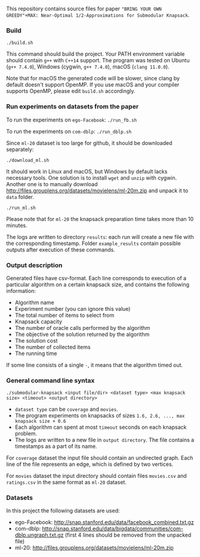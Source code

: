 This repository contains source files for paper `"BRING YOUR OWN GREEDY"+MAX: Near-Optimal 1/2-Approximations for Submodular Knapsack`.

### Build

    ./build.sh

This command should build the project. Your PATH environment variable should contain `g++` with `C++14` support. The program was tested on Ubuntu (`g++ 7.4.0`), Windows (cygwin, `g++ 7.4.0`), macOS (`clang 11.0.0`).

Note that for macOS the generated code will be slower, since clang by default doesn't support OpenMP. If you use macOS and your compiler supports OpenMP, please edit `build.sh` accordingly.

### Run experiments on datasets from the paper

To run the experiments on `ego-Facebook`: `./run_fb.sh`

To run the experiments on `com-dblp`: `./run_dblp.sh`

Since `ml-20` dataset is too large for github, it should be downloaded separately:

    ./download_ml.sh
    
It should work in Linux and macOS, but Windows by default lacks necessary tools. One solution is to install `wget` and `unzip` with cygwin. Another one is to manually download http://files.grouplens.org/datasets/movielens/ml-20m.zip and unpack it to `data` folder.

    ./run_ml.sh

Please note that for `ml-20` the knapsack preparation time takes more than 10 minutes.

The logs are written to directory `results`: each run will create a new file with the corresponding timestamp. Folder `example_results` contain possible outputs after execution of these commands.

### Output description

Generated files have csv-format. Each line corresponds to execution of a particular algorithm on a certain knapsack size, and contains the following information:
* Algorithm name
* Experiment number (you can ignore this value)
* The total number of items to select from
* Knapsack capacity
* The number of oracle calls performed by the algorithm
* The objective of the solution returned by the algorithm
* The solution cost
* The number of collected items
* The running time

If some line consists of a single `-`, it means that the algorithm timed out.

### General command line syntax

    ./submodular-knapsack <input file/dir> <dataset type> <max knapsack size> <timeout> <output directory>
    
* `dataset type` can be `coverage` and `movies`.
* The program experiments on knapsacks of sizes `1.6, 2.6, ..., max knapsack size + 0.6`
* Each algorithm can spent at most `timeout` seconds on each knapsack problem.
* The logs are written to a new file in `output directory`. The file contains a timestamps as a part of its name.

For `coverage` dataset the input file should contain an undirected graph. Each line of the file represents an edge, which is defined by two vertices.

For `movies` dataset the input directory should contain files `movies.csv` and `ratings.csv` in the same format as `ml-20` dataset.

### Datasets

In this project the following datasets are used:
* ego-Facebook: http://snap.stanford.edu/data/facebook_combined.txt.gz
* com-dblp: http://snap.stanford.edu/data/bigdata/communities/com-dblp.ungraph.txt.gz (first 4 lines should be removed from the unpacked file)
* ml-20: http://files.grouplens.org/datasets/movielens/ml-20m.zip
